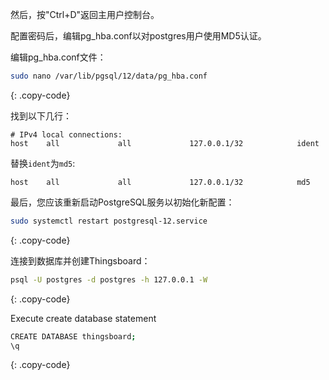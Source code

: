 然后，按"Ctrl+D"返回主用户控制台。

配置密码后，编辑pg_hba.conf以对postgres用户使用MD5认证。

编辑pg_hba.conf文件：

```bash
sudo nano /var/lib/pgsql/12/data/pg_hba.conf

```
{: .copy-code}

找到以下几行：

```text
# IPv4 local connections:
host    all             all             127.0.0.1/32            ident
```

替换`ident`为`md5`:

```text
host    all             all             127.0.0.1/32            md5
```

最后，您应该重新启动PostgreSQL服务以初始化新配置：

```bash
sudo systemctl restart postgresql-12.service

```
{: .copy-code}

连接到数据库并创建Thingsboard：

```bash
psql -U postgres -d postgres -h 127.0.0.1 -W

```
{: .copy-code}

Execute create database statement

```bash
CREATE DATABASE thingsboard;
\q

```
{: .copy-code}
